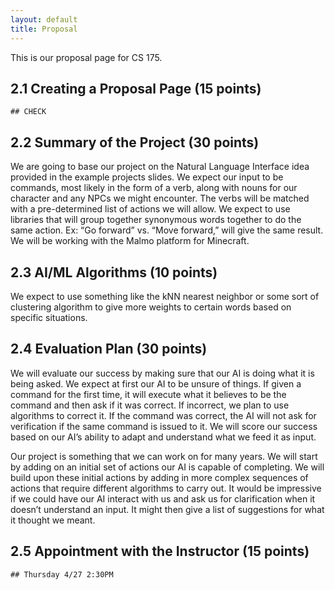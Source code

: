 ```yaml
---
layout: default
title: Proposal
---
```


This is our proposal page for CS 175.

## 2.1 Creating a Proposal Page (15 points)
	## CHECK

## 2.2 Summary of the Project (30 points)

We are going to base our project on the Natural Language Interface idea provided in the example projects slides. We expect our input to be commands, most likely in the form of a verb, along with nouns for our character and any NPCs we might encounter. The verbs will be matched with a pre-determined list of actions we will allow. We expect to use libraries that will group together synonymous words together to do the same action. Ex: “Go forward” vs. “Move forward,” will give the same result. We will be working with the Malmo platform for Minecraft.

## 2.3 AI/ML Algorithms (10 points)

We expect to use something like the kNN nearest neighbor or some sort of clustering algorithm to give more weights to certain words based on specific situations. 


## 2.4 Evaluation Plan (30 points)


We will evaluate our success by making sure that our AI is doing what it is being asked. We expect at first our AI to be unsure of things. If given a command for the first time, it will execute what it believes to be the command and then ask if it was correct. If incorrect, we plan to use algorithms to correct it. If the command was correct, the AI will not ask for verification if the same command is issued to it. We will score our success based on our AI’s ability to adapt and understand what we feed it as input.

Our project is something that we can work on for many years. We will start by adding on an initial set of actions our AI is capable of completing. We will build upon these initial actions by adding in more complex sequences of actions that require different algorithms to carry out. It would be impressive if we could have our AI interact with us and ask us for clarification when it doesn’t understand an input. It might then give a list of suggestions for what it thought we meant.



## 2.5 Appointment with the Instructor (15 points)
	## Thursday 4/27 2:30PM